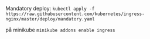 Mandatory deploy: `kubectl apply -f https://raw.githubusercontent.com/kubernetes/ingress-nginx/master/deploy/mandatory.yaml`

på minikube `minikube addons enable ingress`